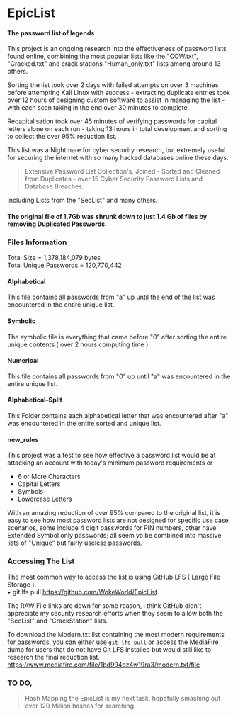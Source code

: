 # EpicList
#### The password list of legends    
This project is an ongoing research into the effectiveness of password lists found online, combining the most popular lists like the "COW.txt", "Cracked.txt" and crack stations "Human_only.txt" lists among around 13 others.
    
Sorting the list took over 2 days with failed attempts on over 3 machines before attempting Kali Linux with success - extracting duplicate entries took over 12 hours of designing custom software to assist in managing the list - with each scan taking in the end over 30 minutes to complete.    

Recapitalisation took over 45 minutes of verifying passwords for capital letters alone on each run - taking 13 hours in total development and sorting to collect the over 95% reduction list.      
 
This list was a Nightmare for cyber security research, but extremely useful for securing the internet with so many hacked databases online these days.      
 
   
> Extensive Password List Collection's, Joined - Sorted and Cleaned from Duplicates - over 15 Cyber Security Password Lists and Database Breaches.
 
Including Lists from the "SecList" and many others.   

 
#### The original file of 1.7Gb was shrunk down to just 1.4 Gb of files by removing Duplicated Passwords.    
  
### Files Information    
Total Size = 1,378,184,079 bytes    
Total Unique Passwords = 120,770,442   

#### Alphabetical  
This file contains all passwords from "a" up until the end of the list was encountered in the entire unique list.

#### Symbolic     
The symbolic file is everything that came before "0" after sorting the entire unique contents ( over 2 hours computing time ).
 
#### Numerical   
This file contains all passwords from "0" up until "a" was encountered in the entire unique list.
 
#### Alphabetical-Split   
This Folder contains each alphabetical letter that was encountered after "a" was encountered in the entire sorted and unique list.   
 
#### new_rules    
This project was a test to see how effective a password list would be at attacking an account with today's minimum password requirements or    
- 6 or More Characters
- Capital Letters
- Symbols   
- Lowercase Letters     
     
 With an amazing reduction of over 95% compared to the original list, it is easy to see how most password lists are not designed for specific use case scenarios, some include 4 digit passwords for PIN numbers, other have Extended Symbol only passwords; all seem yo be combined into massive lists of "Unique" but fairly useless passwords.
     
  
### Accessing The List    
The most common way to access the list is using GitHub LFS ( Large File Storage ).    
• git lfs pull https://github.com/WokeWorld/EpicList    
  
The RAW File links are down for some reason, i think GitHub didn't appreciate my security research efforts when they seem to allow both the "SecList" and "CrackStation" lists.   
 
To download the Modern.txt list containing the most modern requirements for passwords, you can either use `git lfs pull`  or access the MediaFire dump for users that do not have Git LFS installed but would still like to research the final reduction list.    
 https://www.mediafire.com/file/1bd994bz4w19ra3/modern.txt/file


   

### TO DO,   
> Hash Mapping the EpicList is my next task, hopefully smashing out over 120 Million hashes for searching.  


  
  

